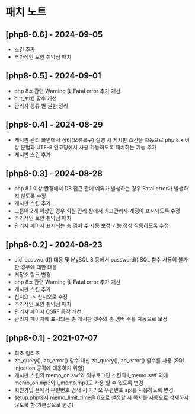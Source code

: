 # 패치 노트

## [php8-0.6] - 2024-09-05
- 스킨 추가
- 추가적인 보안 취약점 패치


## [php8-0.5] - 2024-09-01
- php 8.x 관련 Warning 및 Fatal error 추가 개선
- cut_str() 함수 개선
- 관리자 종류 별 권한 정리


## [php8-0.4] - 2024-08-29
- 게시판 관리 화면에서 정리(오류복구) 실행 시 게시판 스킨을 자동으로 php 8.x 이상 문법과 UTF-8 인코딩에서 사용 가능하도록 패치하는 기능 추가
- 게시판 스킨 추가


## [php8-0.3] - 2024-08-28
- php 8.1 이상 환경에서 DB 접근 간에 예외가 발생하는 경우 Fatal error가 발생하지 않도록 수정
- 게시판 스킨 추가
- 그룹이 2개 이상인 경우 회원 관리 창에서 최고관리자 계정이 표시되도록 수정
- 추가적인 보안 취약점 패치
- 관리자 페이지 표시되는 총 멤버 수 자동 보정 기능 정상 작동하도록 수정


## [php8-0.2] - 2024-08-23
- old_password() 대응 및 MySQL 8 등에서 password() SQL 함수 사용이 불가한 경우에 대한 대응
- 저장소 링크 변경
- php 8.x 관련 Warning 및 Fatal error 추가 개선
- 게시판 스킨 추가
- 십시요 -> 십시오로 수정
- 추가적인 보안 취약점 패치
- 관리자 페이지 CSRF 동작 개선
- 관리자 페이지에 표시되는 총 게시판 갯수와 총 멤버 수를 자동으로 보정


## [php8-0.1] - 2021-07-07
- 최초 릴리즈
- zb_query(), zb_error() 함수 대신 zb_query(), zb_error() 함수를 사용 (SQL injection 공격에 대응하기 위함)
- 게시판 스킨의 memo_on.swf와 외부로그인 스킨의 i_memo.swf 외에 memo_on.mp3와 i_memo.mp3도 사용 할 수 있도록 변경
- 회원가입 폼에서 우편번호 검색 시 카카오 우편번호 api를 사용하도록 변경
- setup.php에서 memo_limit_time을 0으로 설정할 시 쪽지를 자동으로 삭제하지 않도록 함(기본값으로 변경)